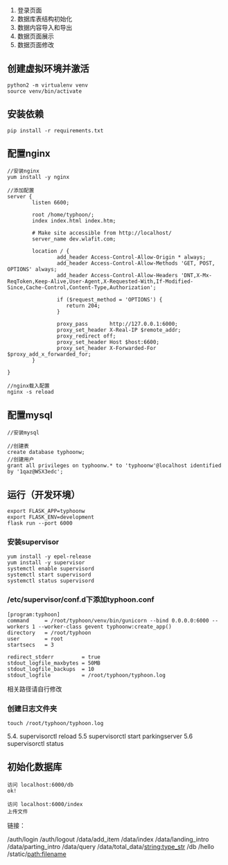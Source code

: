 1. 登录页面
2. 数据库表结构初始化
3. 数据内容导入和导出
4. 数据页面展示
5. 数据页面修改

## 创建虚拟环境并激活
```
python2 -m virtualenv venv
source venv/bin/activate
```
## 安装依赖
```
pip install -r requirements.txt
```
## 配置nginx
```
//安装nginx
yum install -y nginx

//添加配置
server {
        listen 6600;

        root /home/typhoon/;
        index index.html index.htm;

        # Make site accessible from http://localhost/
        server_name dev.wlafit.com;

        location / {
                add_header Access-Control-Allow-Origin * always;
                add_header Access-Control-Allow-Methods 'GET, POST, OPTIONS' always;
                add_header Access-Control-Allow-Headers 'DNT,X-Mx-ReqToken,Keep-Alive,User-Agent,X-Requested-With,If-Modified-Since,Cache-Control,Content-Type,Authorization';

                if ($request_method = 'OPTIONS') {
                   return 204;
                }

                proxy_pass       http://127.0.0.1:6000;
                proxy_set_header X-Real-IP $remote_addr;
                proxy_redirect off;
                proxy_set_header Host $host:6600;
                proxy_set_header X-Forwarded-For $proxy_add_x_forwarded_for;
        }

}

//nginx载入配置
nginx -s reload
```
## 配置mysql
```
//安装mysql

//创建表
create database typhoonw;
//创建用户
grant all privileges on typhoonw.* to 'typhoonw'@localhost identified by '1qaz@WSX3edc';
```
## 运行（开发环境）
```
export FLASK_APP=typhoonw
export FLASK_ENV=development
flask run --port 6000
```
### 安装supervisor
```
yum install -y epel-release
yum install -y supervisor
systemctl enable supervisord
systemctl start supervisord
systemctl status supervisord
```
### /etc/supervisor/conf.d下添加typhoon.conf
```
[program:typhoon]
command     = /root/typhoon/venv/bin/gunicorn --bind 0.0.0.0:6000 --workers 1 --worker-class gevent typhoonw:create_app()
directory   = /root/typhoon
user        = root
startsecs   = 3

redirect_stderr         = true
stdout_logfile_maxbytes = 50MB
stdout_logfile_backups  = 10
stdout_logfile          = /root/typhoon/typhoon.log
```
相关路径请自行修改
### 创建日志文件夹
```
touch /root/typhoon/typhoon.log
```
5.4. supervisorctl reload
5.5 supervisorctl start parkingserver
5.6 supervisorctl status
## 初始化数据库
```
访问 localhost:6000/db
ok!

访问 localhost:6000/index
上传文件
```

链接：

/auth/login
/auth/logout
/data/add_item
/data/index
/data/landing_intro
/data/parting_intro
/data/query
/data/total_data/<string:type_str>
/db
/hello
/static/<path:filename>